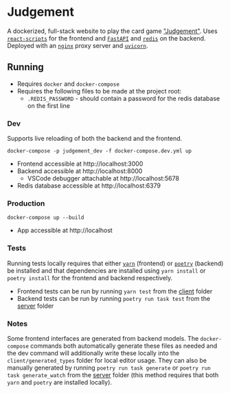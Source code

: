 # Judgement

A dockerized, full-stack website to play the card game ["Judgement"](https://en.wikipedia.org/wiki/Kachufool). Uses [`react-scripts`](https://create-react-app.dev/) for the frontend and [`FastAPI`](https://fastapi.tiangolo.com/) and [`redis`](https://redis.io/) on the backend. Deployed with an [`nginx`](https://www.nginx.com/) proxy server and [`uvicorn`](https://www.uvicorn.org/).

## Running

- Requires `docker` and `docker-compose`
- Requires the following files to be made at the project root:
  - `.REDIS_PASSWORD` - should contain a password for the redis database on the first line

### Dev

Supports live reloading of both the backend and the frontend.

`docker-compose -p judgement_dev -f docker-compose.dev.yml up`

- Frontend accessible at http://localhost:3000
- Backend accessible at http://localhost:8000
  - VSCode debugger attachable at http://localhost:5678
- Redis database accessible at http://localhost:6379

### Production

`docker-compose up --build`

- App accessible at http://localhost

### Tests

Running tests locally requires that either [`yarn`](https://yarnpkg.com/) (frontend) or [`poetry`](https://python-poetry.org/) (backend) be installed and that dependencies are installed using `yarn install` or `poetry install` for the frontend and backend respectively.

- Frontend tests can be run by running `yarn test` from the [client](./client) folder
- Backend tests can be run by running `poetry run task test` from the [server](./server) folder

### Notes

Some frontend interfaces are generated from backend models. The `docker-compose` commands both automatically generate these files as needed and the dev command will additionally write these locally into the `client/generated_types` folder for local editor usage. They can also be manually generated by running `poetry run task generate` or `poetry run task generate_watch` from the [server](./server) folder (this method requires that both `yarn` and `poetry` are installed locally).
